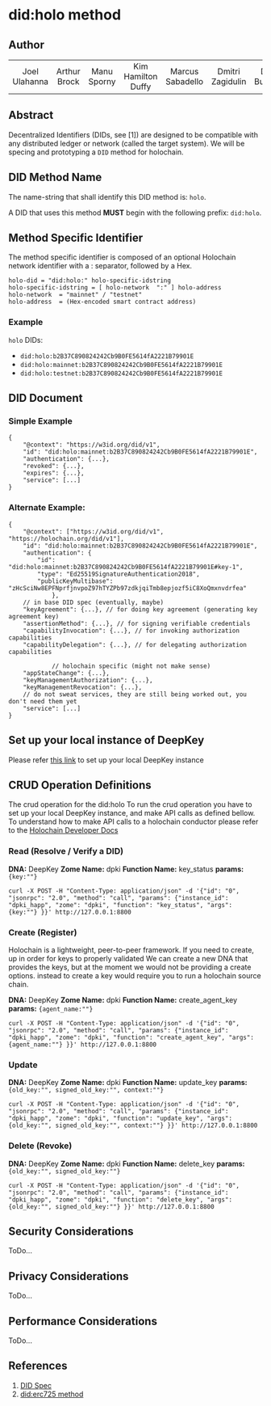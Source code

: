 # did:holo method

## Author

<table style="text-align: center; border-width: 0;">
  <tr>
   <td>Joel Ulahanna
   </td>
   <td>Arthur Brock<br/>
   </td>
   <td>Manu Sporny<br/>
   </td>	  
   <td>Kim Hamilton Duffy<br/>
   </td>
   <td>Marcus Sabadello<br/>
   </td>
   <td>Dmitri Zagidulin<br/>
   </td>
   <td>Dan Burnett<br/>
   </td>	  
</tr>
</table>


## Abstract 
Decentralized Identifiers (DIDs, see [1]) are designed to be compatible with any distributed ledger or network (called the target system). We will be specing and prototyping a `DID` method for holochain.


## DID Method Name

The name-string that shall identify this DID method is: `holo`.

A DID that uses this method **MUST** begin with the following prefix: `did:holo`.

## Method Specific Identifier

The method specific identifier is composed of an optional Holochain network identifier with a : separator, followed by a Hex.

    holo-did = "did:holo:" holo-specific-idstring
    holo-specific-idstring = [ holo-network  ":" ] holo-address
    holo-network  = "mainnet" / "testnet"
    holo-address  = (Hex-encoded smart contract address)

### Example

`holo` DIDs:

 - `did:holo:b2B37C890824242Cb9B0FE5614fA2221B79901E`
 - `did:holo:mainnet:b2B37C890824242Cb9B0FE5614fA2221B79901E`
 - `did:holo:testnet:b2B37C890824242Cb9B0FE5614fA2221B79901E`

## DID Document

### Simple Example
    {
        "@context": "https://w3id.org/did/v1",
        "id": "did:holo:mainnet:b2B37C890824242Cb9B0FE5614fA2221B79901E",
        "authentication": {...},
        "revoked": {...},
        "expires": {...},
        "service": [...]
    }


### Alternate Example:
	{
		"@context": ["https://w3id.org/did/v1", "https://holochain.org/did/v1"],
		"id": "did:holo:mainnet:b2B37C890824242Cb9B0FE5614fA2221B79901E",
		"authentication": {
			"id": "did:holo:mainnet:b2B37C890824242Cb9B0FE5614fA2221B79901E#key-1",
			"type": "Ed25519SignatureAuthentication2018",
			"publicKeyMultibase": "zHcSciNw8EPFNprfjnvpoZ97hTYZPb97zdkjqiTmb8epjozf5iC8XoQmxnvdrfea"
                },
		// in base DID spec (eventually, maybe)
		"keyAgreement": {...}, // for doing key agreement (generating key agreement key)
		"assertionMethod": {...}, // for signing verifiable credentials
		"capabilityInvocation": {...}, // for invoking authorization capabilities
		"capabilityDelegation": {...}, // for delegating authorization capabilities

                // holochain specific (might not make sense)
		"appStateChange": {...},
		"keyManagementAuthorization": {...},
		"keyManagementRevocation": {...},
		// do not sweat services, they are still being worked out, you don't need them yet
		"service": [...]
	}

## Set up your local instance of DeepKey

Please refer [this link](https://hackmd.io/xp5h1bkLRy-oef45tiJ1yw) to set up your local DeepKey instance 

## CRUD Operation Definitions
The crud operation for the did:holo
To run the crud operation you have to set up your local DeepKey instance, and make API calls as defined bellow.
To understand how to make API calls to a holochain conductor please refer to the [Holochain Developer Docs](https://developer.holochain.org/guide/latest/conductor_json_rpc_api.html)

### Read (Resolve / Verify a DID)
**DNA:** DeepKey
**Zome Name:** dpki
**Function Name:** key_status
**params:** `{key:""}`

```=curl
curl -X POST -H "Content-Type: application/json" -d '{"id": "0", "jsonrpc": "2.0", "method": "call", "params": {"instance_id": "dpki_happ", "zome": "dpki", "function": "key_status", "args": {key:""} }}' http://127.0.0.1:8800
```

### Create (Register)

Holochain is a lightweight, peer-to-peer framework. If you need to create, up in order for keys to properly validated We can create a new DNA that provides the keys, but at the moment we would not be providing a create options.
instead to create a key would require you to run a holochain source chain.

**DNA:** DeepKey
**Zome Name:** dpki
**Function Name:** create_agent_key
**params:** `{agent_name:""}`

```=curl
curl -X POST -H "Content-Type: application/json" -d '{"id": "0", "jsonrpc": "2.0", "method": "call", "params": {"instance_id": "dpki_happ", "zome": "dpki", "function": "create_agent_key", "args": {agent_name:""} }}' http://127.0.0.1:8800
```



### Update

**DNA:** DeepKey
**Zome Name:** dpki
**Function Name:** update_key
**params:** `{old_key:"", signed_old_key:"", context:""}`

```=curl
curl -X POST -H "Content-Type: application/json" -d '{"id": "0", "jsonrpc": "2.0", "method": "call", "params": {"instance_id": "dpki_happ", "zome": "dpki", "function": "update_key", "args": {old_key:"", signed_old_key:"", context:""} }}' http://127.0.0.1:8800
```

### Delete (Revoke)

**DNA:** DeepKey
**Zome Name:** dpki
**Function Name:** delete_key
**params:** `{old_key:"", signed_old_key:""}`

```=curl
curl -X POST -H "Content-Type: application/json" -d '{"id": "0", "jsonrpc": "2.0", "method": "call", "params": {"instance_id": "dpki_happ", "zome": "dpki", "function": "delete_key", "args": {old_key:"", signed_old_key:""} }}' http://127.0.0.1:8800
```
## Security Considerations
ToDo...

## Privacy Considerations
ToDo...

## Performance Considerations
ToDo...

## References
1. [DID Spec](https://w3c-ccg.github.io/did-spec/)
2. [did:erc725 method](https://github.com/WebOfTrustInfo/rwot6-santabarbara/blob/master/topics-and-advance-readings/DID-Method-erc725.md)
